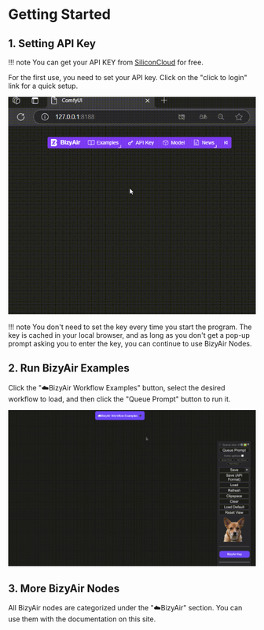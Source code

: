 # Getting Started

## 1. Setting API Key

!!! note
    You can get your API KEY from [SiliconCloud](https://cloud.siliconflow.cn/) for free.

For the first use, you need to set your API key.  Click on the "click to login" link for a quick setup.

![](./imgs/how-to-set-key.gif)

!!! note
    You don't need to set the key every time you start the program. The key is cached in your local browser, and as long as you don't get a pop-up prompt asking you to enter the key, you can continue to use BizyAir Nodes.

## 2. Run BizyAir Examples

Click the "☁️BizyAir Workflow Examples" button, select the desired workflow to load, and then click the "Queue Prompt" button to run it.

![](./imgs/run-bizyair-examples.gif)

## 3. More BizyAir Nodes

All BizyAir nodes are categorized under the "☁️BizyAir" section. You can use them with the documentation on this site.
